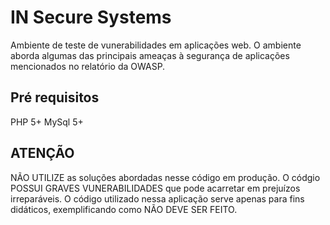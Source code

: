 # IN Secure Systems

Ambiente de teste de vunerabilidades em aplicações web. O ambiente aborda algumas das principais ameaças à segurança de aplicações mencionados no relatório da OWASP.

## Pré requisitos
PHP 5+
MySql 5+

## ATENÇÃO 
NÃO UTILIZE as soluções abordadas nesse código em produção. O códgio POSSUI GRAVES VUNERABILIDADES que pode acarretar em prejuízos irreparáveis.
O código utilizado nessa aplicação serve apenas para fins didáticos, exemplificando como NÃO DEVE SER FEITO.


